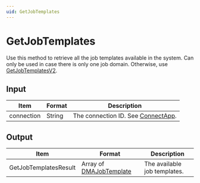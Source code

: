 ```yaml
---
uid: GetJobTemplates
---
```


# GetJobTemplates

Use this method to retrieve all the job templates available in the system. Can only be used in case there is only one job domain. Otherwise, use [GetJobTemplatesV2](xref:GetJobTemplatesV2).

<!-- Available from DataMiner 9.6.6 onwards. -->

## Input

| Item       | Format | Description                                          |
|------------|--------|------------------------------------------------------|
| connection | String | The connection ID. See [ConnectApp](xref:ConnectApp). |

## Output

| Item | Format | Description |
|--|--|--|
| GetJobTemplatesResult | Array of [DMAJobTemplate](xref:DMAJobTemplate) | The available job templates. |
